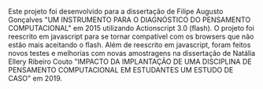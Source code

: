 Este projeto foi desenvolvido para a dissertação de Filipe Augusto Gonçalves "UM INSTRUMENTO PARA O DIAGNÓSTICO DO PENSAMENTO COMPUTACIONAL" em 2015 utilizando Actionscript 3.0 (flash). 
O projeto foi reescrito em javascript para se tornar compatível com os browsers que não estão mais aceitando o flash. Além de reescrito em javascript, foram feitos novos testes e melhorias com novas amostragens na dissertação de Natália Ellery Ribeiro Couto "IMPACTO DA IMPLANTAÇÃO DE UMA DISCIPLINA DE PENSAMENTO COMPUTACIONAL EM ESTUDANTES UM ESTUDO DE CASO" em 2019.
